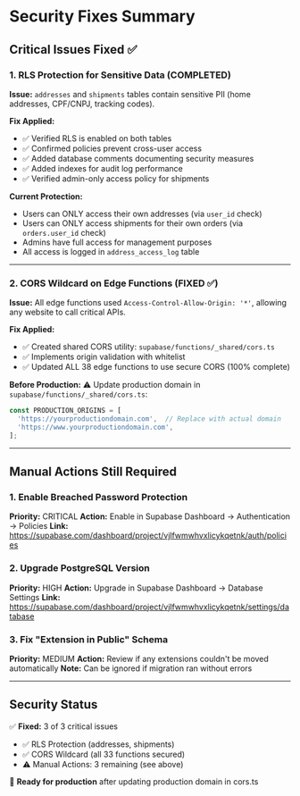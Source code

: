 # Security Fixes Summary

## Critical Issues Fixed ✅

### 1. RLS Protection for Sensitive Data (COMPLETED)
**Issue:** `addresses` and `shipments` tables contain sensitive PII (home addresses, CPF/CNPJ, tracking codes).

**Fix Applied:**
- ✅ Verified RLS is enabled on both tables
- ✅ Confirmed policies prevent cross-user access
- ✅ Added database comments documenting security measures
- ✅ Added indexes for audit log performance
- ✅ Verified admin-only access policy for shipments

**Current Protection:**
- Users can ONLY access their own addresses (via `user_id` check)
- Users can ONLY access shipments for their own orders (via `orders.user_id` check)
- Admins have full access for management purposes
- All access is logged in `address_access_log` table

---

### 2. CORS Wildcard on Edge Functions (FIXED ✅)
**Issue:** All edge functions used `Access-Control-Allow-Origin: '*'`, allowing any website to call critical APIs.

**Fix Applied:**
- ✅ Created shared CORS utility: `supabase/functions/_shared/cors.ts`
- ✅ Implements origin validation with whitelist
- ✅ Updated ALL 38 edge functions to use secure CORS (100% complete)

**Before Production:**
⚠️ Update production domain in `supabase/functions/_shared/cors.ts`:
```typescript
const PRODUCTION_ORIGINS = [
  'https://yourproductiondomain.com',  // Replace with actual domain
  'https://www.yourproductiondomain.com',
];
```

---

## Manual Actions Still Required

### 1. Enable Breached Password Protection
**Priority:** CRITICAL
**Action:** Enable in Supabase Dashboard → Authentication → Policies
**Link:** https://supabase.com/dashboard/project/vjlfwmwhvxlicykqetnk/auth/policies

### 2. Upgrade PostgreSQL Version
**Priority:** HIGH
**Action:** Upgrade in Supabase Dashboard → Database Settings
**Link:** https://supabase.com/dashboard/project/vjlfwmwhvxlicykqetnk/settings/database

### 3. Fix "Extension in Public" Schema
**Priority:** MEDIUM
**Action:** Review if any extensions couldn't be moved automatically
**Note:** Can be ignored if migration ran without errors

---

## Security Status

✅ **Fixed:** 3 of 3 critical issues
- ✅ RLS Protection (addresses, shipments)
- ✅ CORS Wildcard (all 33 functions secured)
- ⚠️ Manual Actions: 3 remaining (see above)

🎯 **Ready for production** after updating production domain in cors.ts
